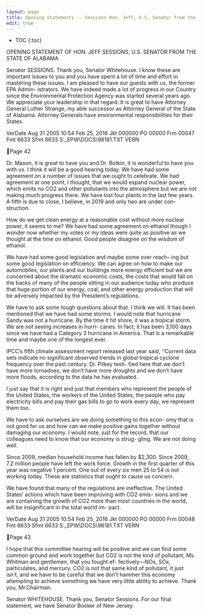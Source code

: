 ```yaml
---
layout: page
title: Opening Statements -- Sessions Hon. Jeff, U.S. Senator from the state of Alabama
edit: true
---
```


* TOC
{:toc}

OPENING STATEMENT OF HON. JEFF SESSIONS, 
U.S. SENATOR FROM THE STATE OF ALABAMA 

Senator SESSIONS. Thank you, Senator Whitehouse. 
I know these are important issues to you and you have spent a 
lot of time and effort in mastering these issues. 
I am pleased to have our guests with us, the former EPA Admin-
istrators. We have indeed made a lot of progress in our Country 
since the Environmental Protection Agency was started several 
years ago. We appreciate your leadership in that regard. 
It is great to have Attorney General Luther Strange, my able 
successor as Attorney General of the State of Alabama. Attorney 
Generals have environmental responsibilities for their States. 

VerDate Aug 31 2005 10:54 Feb 25, 2016 Jkt 000000 PO 00000 Frm 00047 Fmt 6633 Sfmt 6633 S:\_EPW\DOCS\98181.TXT VERN

Page 42 

Dr. Mason, it is great to have you and Dr. Botkin, it is wonderful 
to have you with us. I think it will be a good hearing today. 
We have had some agreement on a number of issues that we 
ought to celebrate. We had agreement at one point, I thought, that 
we would expand nuclear power, which emits no CO2 and other 
pollutants into the atmosphere but we are not making much 
progress there. We have lost four plants in the last few years. A 
fifth is due to close, I believe, in 2019 and only two are under con-
struction. 

How do we get clean energy at a reasonable cost without more 
nuclear power, it seems to me? We have had some agreement on 
ethanol though I wonder now whether my votes or my ideas were 
quite as positive as we thought at the time on ethanol. Good people 
disagree on the wisdom of ethanol. 

We have had some good legislation and maybe some over reach-
ing but some good legislation on efficiency. We can agree on how 
to make our automobiles, our plants and our buildings more energy 
efficient but we are concerned about the dramatic economic costs, 
the costs that would fall on the backs of many of the people sitting 
in our audience today who produce that huge portion of our energy, 
coal, and other energy production that will be adversely impacted 
by the President’s regulations. 

We have to ask some tough questions about that. I think we will. 
It has been mentioned that we have had some storms. I would 
note that hurricane Sandy was not a hurricane. By the time it hit 
shore, it was a tropical storm. We are not seeing increases in hurri-
canes. In fact, it has been 3,100 days since we have had a Category 
3 hurricane in America. That is a remarkable time and maybe one 
of the longest ever. 

IPCC’s fifth climate assessment report released last year said, 
‘‘Current data sets indicate no significant observed trends in global 
tropical cyclone frequency over the past century. Dr. Pilkey testi-
fied here that we don’t have more tornadoes, we don’t have more 
droughts and we don’t have more floods, according to the data he 
has evaluated. 

I just say that it is right and just that members who represent 
the people of the United States, the workers of the United States, 
the people who pay electricity bills and pay their gas bills to go to 
work every day, we represent them too. 

We have to ask ourselves are we doing something to this econ-
omy that is not good for us and how can we make positive gains 
together without damaging our economy. I would note, just for the 
record, that our colleagues need to know that our economy is strug-
gling. We are not doing well. 

Since 2009, median household income has fallen by $2,300. Since 
2009, 7.2 million people have left the work force. Growth in the 
first quarter of this year was negative 1 percent. One out of every 
six men 25 to 54 is not working today. These are statistics that 
ought to cause us concern. 

We have found that many of the regulations are ineffective. The 
United States’ actions which have been improving with CO2 emis-
sions and we are containing the growth of CO2 more than most 
countries in the world, will be insignificant in the total world im-
pact. 

VerDate Aug 31 2005 10:54 Feb 25, 2016 Jkt 000000 PO 00000 Frm 00048 Fmt 6633 Sfmt 6633 S:\_EPW\DOCS\98181.TXT VERN

Page 43 

I hope that this committee hearing will be positive and we can 
find some common ground and work together but CO2 is not the 
kind of pollutant, Ms. Whitman and gentlemen, that you fought ef-
fectively—NOx, SOx, particulates, and mercury. CO2 is not that 
same kind of pollutant, it just isn’t, and we have to be careful that 
we don’t hammer this economy attempting to achieve something we 
have very little ability to achieve. 
Thank you, Mr.Chairman. 

Senator WHITEHOUSE. Thank you, Senator Sessions. 
For our final statement, we have Senator Booker of New Jersey.